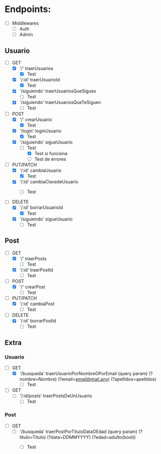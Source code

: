 # Endpoints:


- [ ] Middlewares
  - [ ] Auth
  - [ ] Admin

## Usuario
- [ ] GET
  - [x] '/' traerUsuarios
    - [x] Test

  - [x] '/:id' traerUsuarioId
    - [x] Test

  - [x] '/siguiendo' traerUsuariosQueSigues
    - [ ] Test

  - [x] '/siguiendo' traerUsuariosQueTeSiguen
    - [ ] Test

- [ ] POST
  - [x] '/' crearUsuario
    - [x] Test
 
  - [x] '/login' loginUsuario
    - [x] Test

  - [x] '/siguiendo' sigueUsuario
    - [ ] Test
      - [x] Test si funciona
      - [ ] Test de errores

- [ ] PUT/PATCH
  - [x] '/:id' cambiaUsuario
    - [x] Test
  
  - [x] '/:id' cambiaClavedeUsuario
    - [ ] Test
  

- [ ] DELETE
  - [x] '/:id' borrarUsuarioId
    - [x] Test

  - [x] '/siguiendo' sigueUsuario
    - [ ] Test
  
## Post
- [ ] GET
  - [x] '/' traerPosts
    - [ ] Test
  
  - [x] '/:id' traerPostId
    - [ ] Test

- [ ] POST
  - [x] '/' crearPost
    - [ ] Test

- [ ] PUT/PATCH
  - [x] '/:id' cambiaPost
    - [ ] Test

- [ ] DELETE
  - [x] '/:id' borrarPostId
    - [ ] Test

## Extra
### Usuario

- [ ] GET
  - [x] '/busqueda' traerUsuarioPorNombreOPorEmail (query param) (?nombre=Nombre) (?email=email@mail.any) (?apellidos=apellidos)
    - [ ] Test

- [ ] GET
  - [ ] '/:id/posts' traerPostsDeUnUsuario
    - [ ] Test

### Post

- [ ] GET
  - [ ] '/busqueda' traerPostPorTituloDataOEdad (query param) (?titulo=Titulo) (?data=DDMMYYYY) (?edad=adulto(bool))
    - [ ] Test


